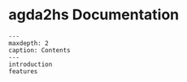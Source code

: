 # agda2hs Documentation

```{toctree}
---
maxdepth: 2
caption: Contents
---
introduction
features
```

<!-- - [Index](index.md)
- [Introduction](introduction.md)
- [Features](features.md) -->